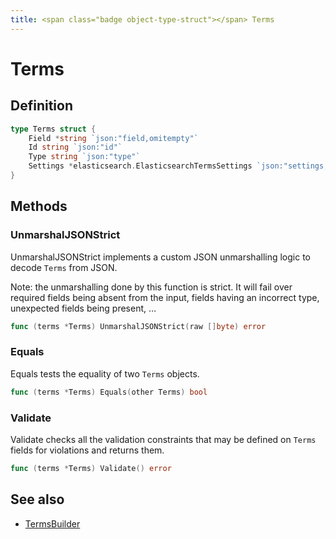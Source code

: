 ```yaml
---
title: <span class="badge object-type-struct"></span> Terms
---
```

# <span class="badge object-type-struct"></span> Terms

## Definition

```go
type Terms struct {
    Field *string `json:"field,omitempty"`
    Id string `json:"id"`
    Type string `json:"type"`
    Settings *elasticsearch.ElasticsearchTermsSettings `json:"settings,omitempty"`
}
```
## Methods

### <span class="badge object-method"></span> UnmarshalJSONStrict

UnmarshalJSONStrict implements a custom JSON unmarshalling logic to decode `Terms` from JSON.

Note: the unmarshalling done by this function is strict. It will fail over required fields being absent from the input, fields having an incorrect type, unexpected fields being present, …

```go
func (terms *Terms) UnmarshalJSONStrict(raw []byte) error
```

### <span class="badge object-method"></span> Equals

Equals tests the equality of two `Terms` objects.

```go
func (terms *Terms) Equals(other Terms) bool
```

### <span class="badge object-method"></span> Validate

Validate checks all the validation constraints that may be defined on `Terms` fields for violations and returns them.

```go
func (terms *Terms) Validate() error
```

## See also

 * <span class="badge builder"></span> [TermsBuilder](./builder-TermsBuilder.md)
